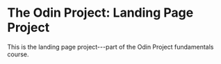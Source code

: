 # The Odin Project: Landing Page Project
This is the landing page project---part of the Odin Project fundamentals course.
